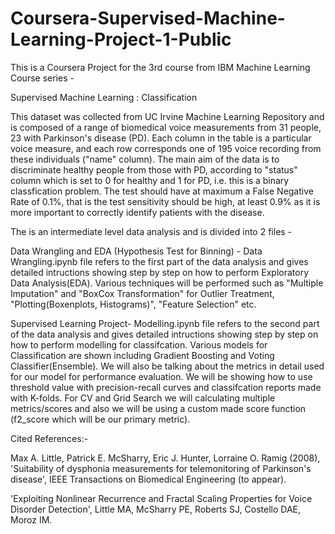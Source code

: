 # Coursera-Supervised-Machine-Learning-Project-1-Public

This is a Coursera Project for the 3rd course from IBM Machine Learning Course series -

Supervised Machine Learning : Classification

This dataset was collected from UC Irvine Machine Learning Repository and is composed of a range of biomedical voice measurements from 31 people, 23 with Parkinson's disease (PD). Each column in the table is a particular voice measure, and each row corresponds one of 195 voice recording from these individuals ("name" column). The main aim of the data is to discriminate healthy people from those with PD, according to "status" column which is set to 0 for healthy and 1 for PD, i.e. this is a binary classfication problem. The test should have at maximum a False Negative Rate of 0.1%, that is the test sensitivity should be high, at least 0.9% as it is more important to correctly identify patients with the disease.

The is an intermediate level data analysis and is divided into 2 files -

Data Wrangling and EDA (Hypothesis Test for Binning) -  Data Wrangling.ipynb file refers to the first part of the data analysis and gives detailed intructions showing step by step on how to perform Exploratory Data Analysis(EDA). Various techniques will be performed such as "Multiple Imputation" and "BoxCox Transformation" for Outlier Treatment, "Plotting(Boxenplots, Histograms)", "Feature Selection" etc.

Supervised Learning Project- Modelling.ipynb file refers to the second part of the data analysis and gives detailed intructions showing step by step on how to perform modelling for classifcation. Various models for Classification are shown including Gradient Boosting and Voting Classifier(Ensemble). We will also be talking about the metrics in detail used for our model for performance evaluation. We will be showing how to use threshold value with precision-recall curves and classifcation reports made with K-folds. For CV and Grid Search we will calculating multiple metrics/scores and also we will be using a custom made score function (f2_score which will be our primary metric).


Cited References:-

Max A. Little, Patrick E. McSharry, Eric J. Hunter, Lorraine O. Ramig (2008), 'Suitability of dysphonia measurements for telemonitoring of Parkinson's disease', IEEE Transactions on Biomedical Engineering (to appear).

'Exploiting Nonlinear Recurrence and Fractal Scaling Properties for Voice Disorder Detection', Little MA, McSharry PE, Roberts SJ, Costello DAE, Moroz IM.
